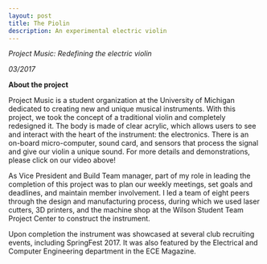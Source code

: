 ```yaml
---
layout: post
title: The Piolin
description: An experimental electric violin
---
```


*Project Music: Redefining the electric violin*

*03/2017*

**About the project**

Project Music is a student organization at the University of Michigan dedicated to creating new and unique musical instruments. With this project, we took the concept of a traditional violin and completely redesigned it. The body is made of clear acrylic, which allows users to see and interact with the heart of the instrument: the electronics. There is an on-board micro-computer, sound card, and sensors that process the signal and give our violin a unique sound. For more details and demonstrations, please click on our video above!

As Vice President and Build Team manager, part of my role in leading the completion of this project was to plan our weekly meetings, set goals and deadlines, and maintain member involvement. I led a team of eight peers through the design and manufacturing process, during which we used laser cutters, 3D printers, and the machine shop at the Wilson Student Team Project Center to construct the instrument.

Upon completion the instrument was showcased at several club recruiting events, including SpringFest 2017. It was also featured by the Electrical and Computer Engineering department in the ECE Magazine.
